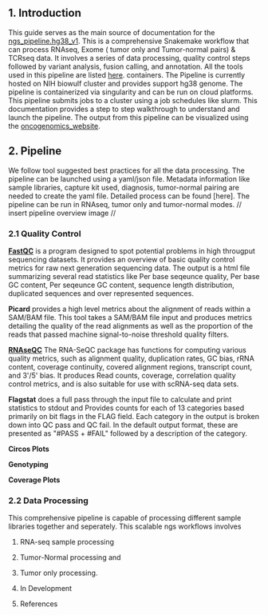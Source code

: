 ## 1. Introduction

This guide serves as the main source of documentation for the [ngs_pipeline.hg38_v1](https://github.com/CCRGeneticsBranch/ngs_pipeline.hg38_v1). This is a comprehensive Snakemake workflow that can process RNAseq, Exome ( tumor only and Tumor-normal pairs) & TCRseq 
data. It involves a series of data processing, quality control steps followed by variant analysis, fusion calling, and annotation. All the tools used in this pipeline are listed [here](/Applications/Projects/ngs_pipeline.hg38_v1/docs/resources.md). 
containers. The Pipeline is currently hosted on NIH biowulf cluster and provides support hg38 genome. The pipeline is containerized via singularity and can be run on cloud platforms. This pipeline submits jobs to a cluster using a job schedules like slurm. This documentation provides a step to step walkthrough to understand and launch the pipeline. The output from this pipeline can be visualized using the [oncogenomics_website](https://oncogenomics.ccr.cancer.gov/production/public/login).


## 2. Pipeline

We follow tool suggested best practices for all the data processing. The pipeline can be launched using a yaml/json file. Metadata information like sample libraries, capture kit used, diagnosis, tumor-normal pairing are needed to create the yaml file. Detailed process can be found  [here]. The pipeline can be run in RNAseq, tumor only and tumor-normal modes. // insert pipeline overview image //


### 2.1 Quality Control

[**FastQC**](https://www.bioinformatics.babraham.ac.uk/projects/fastqc/) is a program designed to spot potential problems in high througput sequencing datasets. It provides an overview of basic quality control metrics for raw next generation sequencing data. The output is a html file summarizing several read statistics like Per base seqeunce quality, Per base GC content, Per seqeunce GC content, sequence length distribution, duplicated sequences and over represented sequences.

**Picard** provides a high level metrics about the alignment of reads within a SAM/BAM file. This tool takes a SAM/BAM file input and produces metrics detailing the quality of the read alignments as well as the proportion of the reads that passed machine signal-to-noise threshold quality filters.

[**RNAseQC**](https://software.broadinstitute.org/cancer/cga/rnaseqc_run) The RNA-SeQC package has functions for computing various quality metrics, such as alignment quality, duplication rates, GC bias, rRNA content, coverage continuity, covered alignment regions, transcript count, and 3'/5' bias. It produces Read counts, coverage, correlation quality control metrics, and is also suitable for use with scRNA-seq data sets.

**Flagstat** does a full pass through the input file to calculate and print statistics to stdout and Provides  counts for each of 13 categories based primarily on bit flags in the FLAG field. Each  category  in  the  output  is  broken down into QC pass and QC fail.  In the default output format, these are presented as "#PASS + #FAIL" followed by  a  description  of  the category.

**Circos Plots**


**Genotyping**

**Coverage Plots**


### 2.2 Data Processing

This comprehensive pipeline is capable of processing different sample libraries together and seperately. This scalable ngs workflows involves 
 1. RNA-seq sample processing
 2. Tumor-Normal processing and 
 3. Tumor only processing. 


7. In Development
8. References
